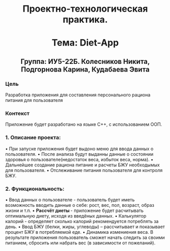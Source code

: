<h1 align="center"> Проектно-технологическая практика.</h1>
<h1 align="center"> Тема: Diet-App </h1>
<h2 align="center">Группа: ИУ5-22Б. Колесников Никита, Подгорнова Карина, Кудабаева Эвита</h2>

### Цель

Разработка приложения для составления персонального рациона питания для пользователя

### Контекст

Приложение будет разработано на языке C++, c использованием ООП.

<h3>1.	Описание проекта:</h3>
•	При запуске приложения будет выдоно меню для ввода данных о пользователя.
• После анализа будут выданны данные о состоянии здоровья о пользователе(недостаток веса, избыток веса, норма).
• Дальнейшее создание рациона питание и расчеты БЖУ необходымых для пользователя.
• Отслеживание питания пользователя для контроля БЖУ.
  
<h3>2.	Функциональность:</h3>
•	Ввод данных о пользователе - пользователь будет иметь возможность вводить данные о себе: рост, вес, пол, возраст, образ жизни и т.п.
• <b>	Рассчёт диеты </b> - приложение будет расчитывать оптимальную диету, исходя из введёных данных.
•	Калькулятор калорий </b> - определяет сколько калорий рекомендуется потреблять за день.
•	Ввод БЖУ (белки, жиры, углеводы)</b> – рассчитывает и показывает процент БЖУ в потребляемой еде.
•	Динамика измениения веса.
В результате приложения пользователь сможет начать следить за своими питанием, сбросить или набрать вес (в зависимости от пожеланий).

